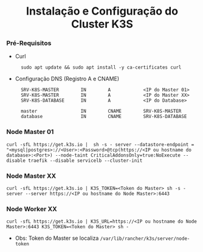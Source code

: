 <h1 align = "center"> Instalação e Configuração do Cluster K3S </h1>

<h3>Pré-Requisitos</h3>

* Curl

        sudo apt update && sudo apt install -y ca-certificates curl

* Configuração DNS (Registro A e CNAME)

        SRV-K8S-MASTER        IN        A            <IP do Master 01>
        SRV-K8S-MASTER        IN        A            <IP do Master XX>
        SRV-K8S-DATABASE      IN        A            <IP do Database>

        master                IN        CNAME        SRV-K8S-MASTER
        database              IN        CNAME        SRV-K8S-DATABASE    

<h3> Node Master 01 </h3>

    curl -sfL https://get.k3s.io |  sh -s - server --datastore-endpoint = "<mysql|postgres>://<User>:<Password>@tcp(https://<IP ou hostname do database>:<Port>) --node-taint CriticalAddonsOnly=true:NoExecute --disable traefik --disable servicelb --cluster-init

<h3> Node Master XX </h3>

    curl -sfL https://get.k3s.io | K3S_TOKEN=<Token do Master> sh -s - server --server https://<IP ou hostname do Node Master>:6443

<h3> Node Worker XX </h3>

    curl -sfL https://get.k3s.io | K3S_URL=https://<IP ou hostname do Node Master>:6443 K3S_TOKEN=<Token do Master> sh -

* Obs: Token do Master se localiza `/var/lib/rancher/k3s/server/node-token`